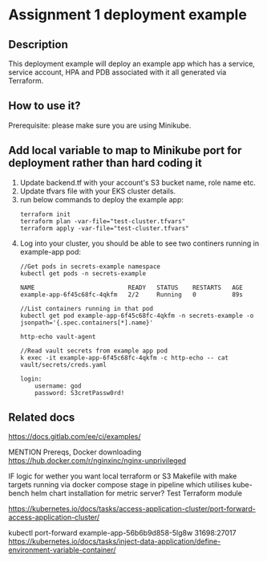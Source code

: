 # Assignment 1 deployment example
## Description

This deployment example will deploy an example app which has a service, service account, HPA and PDB associated with it all generated via Terraform.

## How to use it?
Prerequisite: please make sure you are using Minikube.
## Add local variable to map to Minikube port for deployment rather than hard coding it


1. Update backend.tf with your account's S3 bucket name, role name etc.
2. Update tfvars file with your EKS cluster details.
4. run below commands to deploy the example app:
    ```
    terraform init
    terraform plan -var-file="test-cluster.tfvars"
    terraform apply -var-file="test-cluster.tfvars"
    ```
5. Log into your cluster, you should be able to see two continers running in example-app pod:
    ```
    //Get pods in secrets-example namespace
    kubectl get pods -n secrets-example

    NAME                          READY   STATUS    RESTARTS   AGE
    example-app-6f45c68fc-4qkfm   2/2     Running   0          89s

    //List containers running in that pod
    kubectl get pod example-app-6f45c68fc-4qkfm -n secrets-example -o jsonpath='{.spec.containers[*].name}'

    http-echo vault-agent

    //Read vault secrets from example app pod
    k exec -it example-app-6f45c68fc-4qkfm -c http-echo -- cat vault/secrets/creds.yaml

    login:
        username: god
        password: S3cretPassw0rd!
    ```

## Related docs
https://docs.gitlab.com/ee/ci/examples/


MENTION
Prereqs, Docker
downloading https://hub.docker.com/r/nginxinc/nginx-unprivileged

IF logic for wether you want local terraform or S3
Makefile with make targets running via docker compose
stage in pipeline which utilises kube-bench
helm chart installation for metric server? Test
Terraform module

https://kubernetes.io/docs/tasks/access-application-cluster/port-forward-access-application-cluster/

kubectl port-forward example-app-56b6b9d858-5lg8w 31698:27017
https://kubernetes.io/docs/tasks/inject-data-application/define-environment-variable-container/
